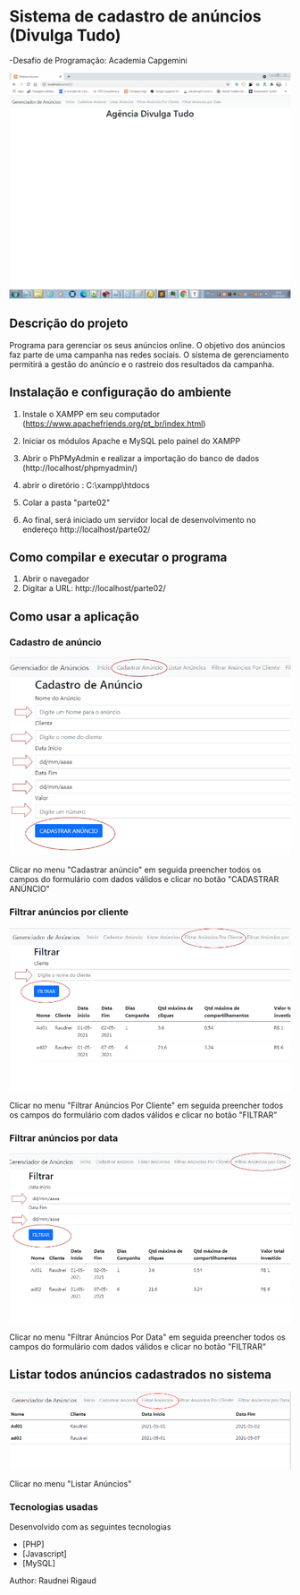 <h1>Sistema de cadastro de anúncios (Divulga Tudo)</h1>



-Desafio de Programação: Academia Capgemini

![image-20210515192215093](https://raw.githubusercontent.com/raudneirigaud/divulgatudocapgeminidesafio/main/image-20210515192058257.png)






<h2>Descrição do projeto</h2>

Programa para gerenciar os seus anúncios online. O objetivo dos anúncios faz parte de uma campanha nas redes sociais. O sistema de gerenciamento permitirá a gestão do anúncio e o rastreio dos resultados da campanha.

## Instalação e configuração do ambiente

1. Instale o XAMPP em seu computador (https://www.apachefriends.org/pt_br/index.html)

2. Iniciar os módulos Apache e MySQL pelo painel do XAMPP

3. Abrir o PhPMyAdmin e realizar a importação do banco de dados (http://localhost/phpmyadmin/) 

4. abrir o diretório : C:\xampp\htdocs

5. Colar a pasta "parte02" 

6. Ao final, será iniciado um servidor local de desenvolvimento no endereço http://localhost/parte02/

   

## Como compilar e executar o programa

1. Abrir o navegador
2. Digitar a URL:  http://localhost/parte02/



## Como usar a aplicação

###  Cadastro de anúncio

![image-20210515192609140](https://raw.githubusercontent.com/raudneirigaud/divulgatudocapgeminidesafio/main/image-20210515192609140.png)

Clicar no menu "Cadastrar anúncio" em seguida preencher todos os campos do formulário com dados válidos e clicar no botão "CADASTRAR ANÚNCIO"

### Filtrar anúncios por cliente

![image-20210515193001043](https://raw.githubusercontent.com/raudneirigaud/divulgatudocapgeminidesafio/main/image-20210515193001043.png)

Clicar no menu "Filtrar Anúncios Por Cliente" em seguida preencher todos os campos do formulário com dados válidos e clicar no botão "FILTRAR"

### Filtrar anúncios por data

![image-20210515193402979](https://raw.githubusercontent.com/raudneirigaud/divulgatudocapgeminidesafio/main/image-20210515193402979.png)

Clicar no menu "Filtrar Anúncios Por Data" em seguida preencher todos os campos do formulário com dados válidos e clicar no botão "FILTRAR"

## Listar todos anúncios cadastrados no sistema

![image-20210515193654867](https://raw.githubusercontent.com/raudneirigaud/divulgatudocapgeminidesafio/main/image-20210515193654867.png)

Clicar no menu "Listar Anúncios" 

### Tecnologias usadas

Desenvolvido com as seguintes tecnologias

- [PHP]
- [Javascript] 
- [MySQL]



Author: Raudnei Rigaud